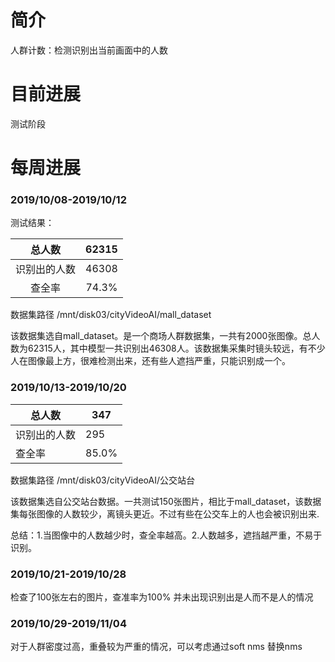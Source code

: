 # 简介

人群计数：检测识别出当前画面中的人数

# 目前进展

测试阶段

# 每周进展

### 2019/10/08-2019/10/12

测试结果：

|    总人数    | 62315 |
| :----------: | :---: |
| 识别出的人数 | 46308 |
|    查全率    | 74.3% |

数据集路径 /mnt/disk03/cityVideoAI/mall_dataset

该数据集选自mall_dataset。是一个商场人群数据集，一共有2000张图像。总人数为62315人，其中模型一共识别出46308人。该数据集采集时镜头较远，有不少人在图像最上方，很难检测出来，还有些人遮挡严重，只能识别成一个。  

### 2019/10/13-2019/10/20

| 总人数       | 347   |
| ------------ | ----- |
| 识别出的人数 | 295   |
| 查全率       | 85.0% |

数据集路径 /mnt/disk03/cityVideoAI/公交站台

该数据集选自公交站台数据。一共测试150张图片，相比于mall_dataset，该数据集每张图像的人数较少，离镜头更近。不过有些在公交车上的人也会被识别出来.

总结：1.当图像中的人数越少时，查全率越高。2.人数越多，遮挡越严重，不易于识别。

### 2019/10/21-2019/10/28
检查了100张左右的图片，查准率为100% 并未出现识别出是人而不是人的情况  


### 2019/10/29-2019/11/04  
对于人群密度过高，重叠较为严重的情况，可以考虑通过soft nms 替换nms  
